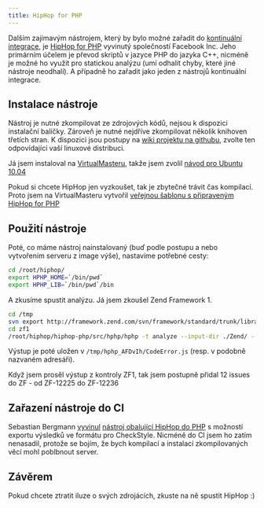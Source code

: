 ```yaml
---
title: HipHop for PHP
---
```


Dalším zajímavým nástrojem, který by bylo možné zařadit do [kontinuální integrace](/bp/), je [HipHop for PHP](https://github.com/facebook/hiphop-php) vyvinutý společností Facebook Inc. Jeho primárním účelem je převod skriptů v jazyce PHP do jazyka C++, nicméně je možné ho využít pro statickou analýzu (umí odhalit chyby, které jiné nástroje neodhalí). A případně ho zařadit jako jeden z nástrojů kontinuální integrace.

Instalace nástroje
-----------------------------
Nástroj je nutné zkompilovat ze zdrojových kódů, nejsou k dispozici instalační balíčky. Zároveň je nutné nejdříve zkompilovat několik knihoven třetích stran. K dispozici jsou postupy na [wiki projektu na githubu](https://github.com/facebook/hiphop-php/wiki/_pages), zvolte ten odpovídající vaší linuxové distribuci.

Já jsem instaloval na [VirtualMasteru](https://www.virtualmaster.com/virtualmaster/referral/6yv98), takže jsem zvolil [návod pro Ubuntu 10.04](https://github.com/facebook/hiphop-php/wiki/Building-and-installing-on-Ubuntu-10.04-LTS)

Pokud si chcete HipHop jen vyzkoušet, tak je zbytečné trávit čas kompilací. Proto jsem na VirtualMasteru vytvořil [veřejnou šablonu s připraveným HipHop for PHP](https://www.virtualmaster.com/cs/images/2555)
 
Použití nástroje
----------------------
Poté, co máme nástroj nainstalovaný (buď podle postupu a nebo vytvořením serveru z image výše), nastavíme potřebné cesty:

~~~bash
cd /root/hiphop/
export HPHP_HOME=`/bin/pwd`
export HPHP_LIB=`/bin/pwd`/bin
~~~

A zkusíme spustit analýzu. Já jsem zkoušel Zend Framework 1.

~~~bash
cd /tmp
svn export http://framework.zend.com/svn/framework/standard/trunk/library zf1
cd zf1
/root/hiphop/hiphop-php/src/hphp/hphp -t analyze --input-dir ./Zend/ --include-path ./
~~~

Výstup je poté uložen v `/tmp/hphp_AFDvIh/CodeError.js` (resp. v podobně nazvaném adresáři).

Když jsem prosěl výstup z kontroly ZF1, tak jsem postupně přidal 12 issues do ZF - od ZF-12225 do ZF-12236

Zařazení nástroje do CI
--------------------
Sebastian Bergmann [vyvinul](http://sebastian-bergmann.de/archives/918-Static-Analysis-with-HipHop-for-PHP.html) [nástroj obalující HipHop do PHP](https://github.com/sebastianbergmann/hphpa/) s možností exportu výsledků ve formátu pro CheckStyle. Nicméně do CI jsem ho zatím nenasadil, protože se bojím, že bych kompilací a instalací zkompilovaných věcí mohl poblbnout server.

Závěrem
---------
Pokud chcete ztratit iluze o svých zdrojácích, zkuste na ně spustit HipHop :)
